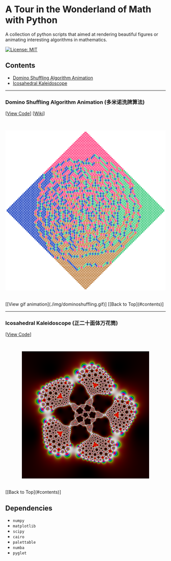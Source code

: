 # A Tour in the Wonderland of Math with Python

A collection of python scripts that aimed at rendering beautiful figures or animating interesting algorithms in mathematics.


[![License: MIT](https://img.shields.io/badge/License-MIT-blue.svg)](https://opensource.org/licenses/MIT)


## Contents


- [Domino Shuffling Algorithm Animation](#domino-shuffling-algorithm-animation)
- [Icosahedral Kaleidoscope](#icosahedral-kaleidoscope)


---
### Domino Shuffling Algorithm Animation (多米诺洗牌算法)

[[View Code](./src/domino/)] [[Wiki](https://en.wikipedia.org/wiki/Aztec_diamond)]

<br>

<p align="center">
<img src="./img/randomtiling.png">
</p>

<br>
[[View gif animation](./img/dominoshuffling.gif)]
[[Back to Top](#contents)]


---
### Icosahedral Kaleidoscope (正二十面体万花筒)
[[View Code](./src/misc/kaleidoscope.py)]

<br>

<p align="center">
<img src="./img/kaleidoscope.png"/>
</p>

<br>
[[Back to Top](#contents)]


## Dependencies

+ `numpy`
+ `matplotlib`
+ `scipy`
+ `cairo`
+ `palettable`
+ `numba`
+ `pyglet`
